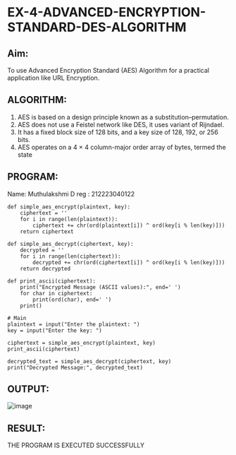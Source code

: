 # EX-4-ADVANCED-ENCRYPTION-STANDARD-DES-ALGORITHM

## Aim:
  To use Advanced Encryption Standard (AES) Algorithm for a practical application like URL Encryption.

## ALGORITHM: 
  1. AES is based on a design principle known as a substitution–permutation. 
  2. AES does not use a Feistel network like DES, it uses variant of Rijndael. 
  3. It has a fixed block size of 128 bits, and a key size of 128, 192, or 256 bits. 
  4. AES operates on a 4 × 4 column-major order array of bytes, termed the state

## PROGRAM: 

Name: Muthulakshmi D
reg : 212223040122
```
def simple_aes_encrypt(plaintext, key):
    ciphertext = ''
    for i in range(len(plaintext)):
        ciphertext += chr(ord(plaintext[i]) ^ ord(key[i % len(key)]))
    return ciphertext

def simple_aes_decrypt(ciphertext, key):
    decrypted = ''
    for i in range(len(ciphertext)):
        decrypted += chr(ord(ciphertext[i]) ^ ord(key[i % len(key)]))
    return decrypted

def print_ascii(ciphertext):
    print("Encrypted Message (ASCII values):", end=' ')
    for char in ciphertext:
        print(ord(char), end=' ')
    print()

# Main
plaintext = input("Enter the plaintext: ")
key = input("Enter the key: ")

ciphertext = simple_aes_encrypt(plaintext, key)
print_ascii(ciphertext)

decrypted_text = simple_aes_decrypt(ciphertext, key)
print("Decrypted Message:", decrypted_text)
```
## OUTPUT:
![image](https://github.com/user-attachments/assets/a37c3321-4bf5-4010-ac2d-6b973ee1f89d)

## RESULT: 
THE PROGRAM IS EXECUTED SUCCESSFULLY
